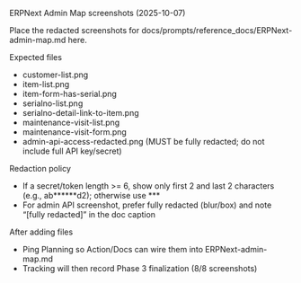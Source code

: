 ERPNext Admin Map screenshots (2025-10-07)

Place the redacted screenshots for docs/prompts/reference_docs/ERPNext-admin-map.md here.

Expected files
- customer-list.png
- item-list.png
- item-form-has-serial.png
- serialno-list.png
- serialno-detail-link-to-item.png
- maintenance-visit-list.png
- maintenance-visit-form.png
- admin-api-access-redacted.png  (MUST be fully redacted; do not include full API key/secret)

Redaction policy
- If a secret/token length >= 6, show only first 2 and last 2 characters (e.g., ab******d2); otherwise use ***
- For admin API screenshot, prefer fully redacted (blur/box) and note “[fully redacted]” in the doc caption

After adding files
- Ping Planning so Action/Docs can wire them into ERPNext-admin-map.md
- Tracking will then record Phase 3 finalization (8/8 screenshots)

